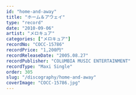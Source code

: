 ```yaml
---
id: "home-and-away"
title: "ホーム＆アウェイ"
type: "record"
date: "2010-09-06"
artist: "メロキュア"
categories: ["メロキュア"]
recordNo: "COCC-15786"
recordPrice: "1,200円"
recordReleaseDate: "2005.08.27"
recordPublisher: "COLUMBIA MUSIC ENTERTAINMENT"
recordType: "Maxi Single"
order: 305
slug: "/discography/home-and-away"
coverImage: "COCC-15786.jpg"
---
```



